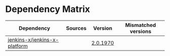 # Dependency Matrix

Dependency | Sources | Version | Mismatched versions
---------- | ------- | ------- | -------------------
[jenkins-x/jenkins-x-platform](https://github.com/jenkins-x/jenkins-x-platform) |  | [2.0.1970](https://github.com/jenkins-x/jenkins-x-platform/releases/tag/v2.0.1970) | 
